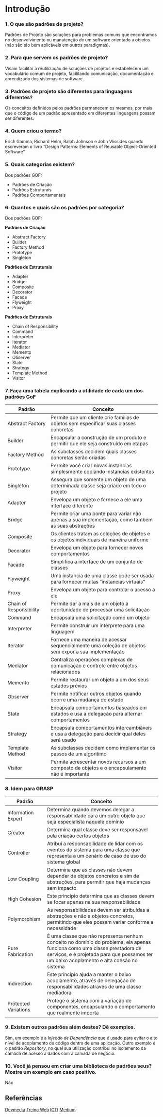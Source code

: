 # Introdução

### 1. O que são padrões de projeto?
Padrões de Projeto são soluções para problemas comuns que encontramos no desenvolvimento ou manutenção de um software orientado a objetos (não são tão bem aplicáveis em outros paradigmas).

### 2. Para que servem os padrões de projeto?
Visam facilitar a reutilização de soluções de projetos e estabelecem um vocabulário comum de projeto, facilitando comunicação, documentação e aprendizado dos sistemas de software.

### 3. Padrões de projeto são diferentes para linguagens diferentes?
Os conceitos definidos pelos padrões permanecem os mesmos, por mais que o código de um padrão apresentado em diferentes linguagens possam ser diferentes.

### 4. Quem criou o termo?
Erich Gamma, Richard Helm, Ralph Johnson e John Vlissides quando escreveram o livro “Design Patterns: Elements of Reusable Object-Oriented Software”

### 5. Quais categorias existem?
Dos padrões GOF:
- Padrões de Criação
- Padrões Estruturais
- Padrões Comportamentais

### 6. Quantos e quais são os padrões por categoria?
Dos padrões GOF:

**Padrões de Criação**
- Abstract Factory
- Builder
- Factory Method
- Prototype
- Singleton

**Padrões de Estruturais**
- Adapter
- Bridge
- Composite
- Decorator
- Facade
- Flyweight
- Proxy

**Padrões de Estruturais**
- Chain of Responsibility
- Command
- Interpreter
- Iterator
- Mediator
- Memento
- Observer
- State
- Strategy
- Template Method
- Visitor

### 7. Faça uma tabela explicando a utilidade de cada um dos padrões GoF
| Padrão            | Conceito                                                                                    |
--------------------|---------------------------------------------------------------------------------------------|
| Abstract Factory  | Permite que um cliente crie famílias de objetos sem especificar suas classes concretas      |
| Builder           | Encapsular a construção de um produto e permitir que ele seja construído em etapas          |
| Factory Method    | As subclasses decidem quais classes concretas serão criadas                                 |
| Prototype         | Permite você criar novas instancias simplesmente copiando instancias existentes             |
| Singleton         | Assegura que somente um objeto de uma determinada classe seja criado em todo o projeto      |
| Adapter           | Envelopa um objeto e fornece a ele uma interface diferente                                  |
| Bridge            | Permite criar uma ponte para variar não apenas a sua implementação, como também as suas abstrações |
| Composite         | Os clientes tratam as coleções de objetos e os objetos individuais de maneira uniforme      |
| Decorator         | Envelopa um objeto para fornecer novos comportamentos                                       |
| Facade            | Simplifica a interface de um conjunto de classes                                            |
| Flyweight         | Uma instancia de uma classe pode ser usada para fornecer muitas “instancias virtuais”       |
| Proxy             | Envelopa um objeto para controlar o acesso a ele                                            |
| Chain of Responsibility | Permite dar a mais de um objeto a oportunidade de processar uma solicitação           |
| Command           | Encapsula uma solicitação como um objeto                                                    |
| Interpreter       | Permite construir um intérprete para uma linguagem                                          |
| Iterator          | Fornece uma maneira de acessar seqüencialmente uma coleção de objetos sem expor a sua implementação |
| Mediator          | Centraliza operações complexas de comunicação e controle entre objetos relacionados         |
| Memento           | Permite restaurar um objeto a um dos seus estados prévios                                   |
| Observer          | Permite notificar outros objetos quando ocorre uma mudança de estado                        |
| State             | Encapsula comportamentos baseados em estados e usa a delegação para alternar comportamentos |
| Strategy          | Encapsula comportamentos intercambiáveis e usa a delegação para decidir qual deles será usado |
| Template Method   | As subclasses decidem como implementar os passos de um algoritimo                           |
| Visitor           | Permite acrescentar novos recursos a um composto de objetos e o encapsulamento não é importante|


### 8. Idem para GRASP
| Padrão            | Conceito                                                                                    |
--------------------|---------------------------------------------------------------------------------------------|
| Information Expert| Determina quando devemos delegar a responsabilidade para um outro objeto que seja especialista naquele domínio |
| Creator           | Determina qual classe deve ser responsável pela criação certos objetos                      |
| Controller        | Atribui a responsabilidade de lidar com os eventos do sistema para uma classe que representa a um cenário de caso de uso do sistema global |
| Low Coupling      | Determina que as classes não devem depender de objetos concretos e sim de abstrações, para permitir que haja mudanças sem impacto |
| High Cohesion     | Este princípio determina que as classes devem se focar apenas na sua responsabilidade       |
| Polymorphism      | As responsabilidades devem ser atribuídas a abstrações e não a objetos concretos, permitindo que eles possam variar conforme a necessidade |
| Pure Fabrication  | É uma classe que não representa nenhum conceito no domínio do problema, ela apenas funciona como uma classe prestadora de serviços, e é projetada para que possamos ter um baixo acoplamento e alta coesão no sistema |
| Indirection       | Este princípio ajuda a manter o baixo acoplamento, através de delegação de responsabilidades através de uma classe mediadora |
| Protected Variations | Protege o sistema com a variação de componentes, encapsulando o comportamento que realmente importa                                  |

### 9. Existem outros padrões além destes? Dê exemplos.
Sim, um exemplo é a *Injeção de Dependência* que é usado para evitar o alto nível de acoplamento de código dentro de uma aplicação. Outro exemplo é o padrão *Repository*, no qual sua utilização contribui no isolamento da camada de acesso a dados com a camada de negócio.

### 10. Você já pensou em criar uma biblioteca de padrões seus? Mostre um exemplo em caso positivo.
Não


## Referências
[Devmedia](https://www.devmedia.com.br/design-patterns-padroes-gof/16781)
[Treina Web](https://www.treinaweb.com.br/blog/padroes-de-projeto-o-que-sao-e-o-que-resolvem/)
[IGTI](https://igti.com.br/blog/uma-introducao-aos-padroes-de-projeto/)
[Medium](https://medium.com/@leandrovboas/padr%C3%B5es-grasp-padr%C3%B5es-de-atribuir-responsabilidades-1ae4351eb204)
